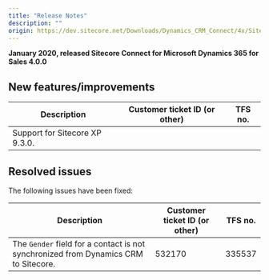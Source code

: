 ```yaml
---
title: "Release Notes"
description: ""
origin: https://dev.sitecore.net/Downloads/Dynamics_CRM_Connect/4x/Sitecore_Connect_for_Microsoft_Dynamics_365_for_Sales_400/Release_Notes
---
```


**January 2020, released Sitecore Connect for Microsoft Dynamics 365 for Sales 4.0.0**

## New features/improvements

 | Description | Customer ticket ID (or other) | TFS no. |
 | --- | --- | --- |
 | Support for Sitecore XP 9.3.0. |  |  |

## Resolved issues

The following issues have been fixed:

 | Description | Customer ticket ID (or other) | TFS no. |
 | --- | --- | --- |
 | The `Gender` field for a contact is not synchronized from Dynamics CRM to Sitecore. | 532170 | 335537 |